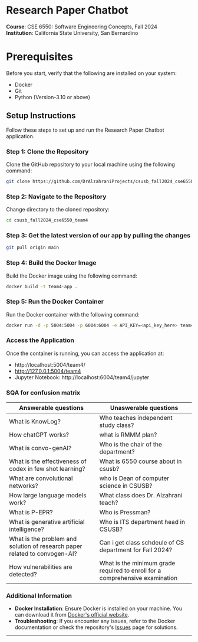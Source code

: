 # Research Paper Chatbot
**Course**: CSE 6550: Software Engineering Concepts, Fall 2024  
**Institution**: California State University, San Bernardino

# Prerequisites
Before you start, verify that the following are installed on your system:

- Docker
- Git
- Python (Version-3.10 or above)

## Setup Instructions

Follow these steps to set up and run the Research Paper Chatbot application.

### Step 1: Clone the Repository

Clone the GitHub repository to your local machine using the following command:

```bash
git clone https://github.com/DrAlzahraniProjects/csusb_fall2024_cse6550_team4.git
```

### Step 2: Navigate to the Repository

Change directory to the cloned repository:

```bash
cd csusb_fall2024_cse6550_team4
```
### Step 3: Get the latest version of our app by pulling the changes

```bash
git pull origin main
```
### Step 4: Build the Docker Image

Build the Docker image using the following command:

```bash
docker build -t team4-app .

```

### Step 5: Run the Docker Container

Run the Docker container with the following command:

```bash
docker run -d -p 5004:5004 -p 6004:6004 -e API_KEY=<api_key_here> team4-app
```

### Access the Application

Once the container is running, you can access the application at:

- http://localhost:5004/team4/
- http://127.0.0.1:5004/team4
- Jupyter Notebook: http://localhost:6004/team4/jupyter
### SQA for confusion matrix

| **Answerable questions**                   |  **Unaswerable questions**                                                    |
|-------------------------------------       |-------------------------------------------------------------------------------|
| What is KnowLog?                           | Who teaches independent study class?                                                            |
| How chatGPT works?                       | what is RMMM plan?                                           | 
| What is convo-genAI?                | Who is the chair of the department?                                           |
| What is the effectiveness of codex in few shot learning?               | What is 6550 course about in csusb?                                     |
| What are convolutional networks?      | who is Dean of computer science in CSUSB?                                          |
| How large language models work?                | What class does Dr. Alzahrani teach?                                                              |
| What is P-EPR?                         | Who is Pressman?                                          |
| What is generative artificial intelligence?  | Who is ITS department head in CSUSB?                      |
| What is the problem and solution of research paper related to convogen-AI?             | Can i get class schdeule of CS department for Fall 2024? |
| How vulnerabilities are detected?   | What is the minimum grade required to enroll for a comprehensive examination |


### Additional Information

- **Docker Installation**: Ensure Docker is installed on your machine. You can download it from [Docker's official website](https://www.docker.com/products/docker-desktop).
- **Troubleshooting**: If you encounter any issues, refer to the Docker documentation or check the repository's [Issues](https://github.com/DrAlzahraniProjects/csusb_fall2024_cse6550_team4/issues) page for solutions.

---
